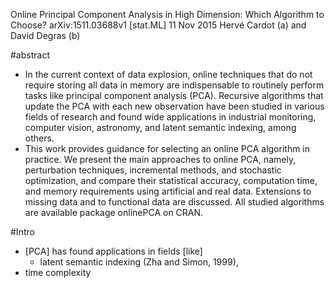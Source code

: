Online Principal Component Analysis in High Dimension:
Which Algorithm to Choose?
arXiv:1511.03688v1 [stat.ML] 11 Nov 2015
Hervé Cardot (a) and David Degras (b)

#abstract

* In the current context of data explosion, online techniques that do not
  require storing all data in memory are indispensable to routinely perform
  tasks like principal component analysis (PCA). Recursive algorithms that
  update the PCA with each new observation have been studied in various fields
  of research and found wide applications in industrial monitoring, computer
  vision, astronomy, and latent semantic indexing, among others.  
* This work provides guidance for selecting an online PCA algorithm in
  practice.  We present the main approaches to online PCA, namely, perturbation
  techniques, incremental methods, and stochastic optimization, and compare
  their statistical accuracy, computation time, and memory requirements using
  artificial and real data.  Extensions to missing data and to functional data
  are discussed. All studied algorithms are available package onlinePCA on
  CRAN.

#Intro

* [PCA] has found applications in fields [like] 
  * latent semantic indexing (Zha and Simon, 1999),
* time complexity
